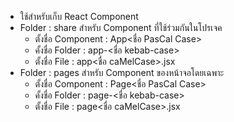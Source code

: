 - ใช้สำหรับเก็บ React Component
- Folder : share สำหรับ Component ที่ใช้ร่วมกันในโปรเจค
  - ตั้งชื่อ Component : App<ชื่อ PasCal Case>
  - คั้งชื่อ Folder : app-<ชื่อ kebab-case>
  - ตั้งชื่อ File : app<ชื่อ caMelCase>.jsx
- Folder : pages สำหรับ Component ของหน้าจอโดยเฉพาะ
  - ตั้งชื่อ Component : Page<ชื่อ PasCal Case>
  - คั้งชื่อ Folder : page-<ชื่อ kebab-case>
  - ตั้งชื่อ File : page<ชื่อ caMelCase>.jsx
